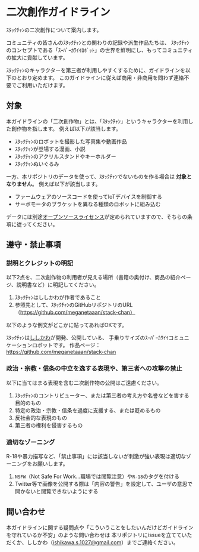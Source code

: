 # 二次創作ガイドライン

ｽﾀｯｸﾁｬﾝの二次創作について案内します。

コミュニティの皆さんのｽﾀｯｸﾁｬﾝとの関わりの記録や派生作品たちは、
ｽﾀｯｸﾁｬﾝのコンセプトである「ｽｰﾊﾟｰｶﾜｲｲﾛﾎﾞｯﾄ」の世界を鮮明にし、もってコミュニティの拡大に貢献しています。

ｽﾀｯｸﾁｬﾝのキャラクターを第三者が利用しやすくするために、ガイドラインを以下のとおり定めます。
このガイドラインに従えば商用・非商用を問わず連絡不要でご利用いただけます。

## 対象

本ガイドラインの「二次創作物」とは、「ｽﾀｯｸﾁｬﾝ」というキャラクターを利用した創作物を指します。
例えば以下が該当します。

- ｽﾀｯｸﾁｬﾝのロボットを撮影した写真集や動画作品
- ｽﾀｯｸﾁｬﾝが登場する漫画、小説
- ｽﾀｯｸﾁｬﾝのアクリルスタンドやキーホルダー
- ｽﾀｯｸﾁｬﾝぬいぐるみ

一方、本リポジトリのデータを使って、ｽﾀｯｸﾁｬﾝでないものを作る場合は __対象となりません__。
例えば以下が該当します。

- ファームウェアのソースコードを使ってIoTデバイスを制御する
- サーボモータのブラケットを異なる種類のロボットに組み込む

データには別途[オープンソースライセンス](./LICENSE)が定められていますので、そちらの条項に従ってください。

## 遵守・禁止事項

### 説明とクレジットの明記

以下2点を、二次創作物の利用者が見える場所（書籍の奥付け、商品の紹介ページ、説明書など）に明記してください。

1. ｽﾀｯｸﾁｬﾝはししかわが作者であること
2. 参照先として、ｽﾀｯｸﾁｬﾝのGitHubリポジトリのURL（https://github.com/meganetaaan/stack-chan）

以下のような例文がどこかに貼ってあればOKです。

ｽﾀｯｸﾁｬﾝは[ししかわ](https://twitter.com/meganetaaan)が開発、公開している、
手乗りサイズのｽｰﾊﾟｰｶﾜｲｲコミュニケーションロボットです。
作品ページ：https://github.com/meganetaaan/stack-chan

### 政治・宗教・信条の中立を逸する表現や、第三者への攻撃の禁止

以下に当てはまる表現を含む二次創作物の公開はご遠慮ください。

1. ｽﾀｯｸﾁｬﾝのコントリビューター、または第三者の考え方や名誉などを害する目的のもの
2. 特定の政治・宗教・信条を過度に支援する、または貶めるもの
3. 反社会的な表現のもの
4. 第三者の権利を侵害するもの

### 適切なゾーニング

R-18や暴力描写など、「禁止事項」には該当しないが刺激が強い表現は適切なゾーニングをお願いします。

1. `NSFW`（Not Safe For Work…職場では閲覧注意）や`R-18`のタグを付ける
2. Twitter等で画像を公開する際は「内容の警告」を設定して、ユーザの意思で開かないと閲覧できないようにする

## 問い合わせ

本ガイドラインに関する疑問点や「こういうことをしたいんだけどガイドラインを守れているか不安」のような問い合わせは
本リポジトリにissueを立てていただくか、ししかわ（ishikawa.s.1027@gmail.com）までご連絡ください。
